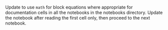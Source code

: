 Update to use ```math``` for block equations where appropriate for documentation cells in all the notebooks in the notebooks directory.   Update the notebook after reading the first cell only, then proceed to the next notebook.